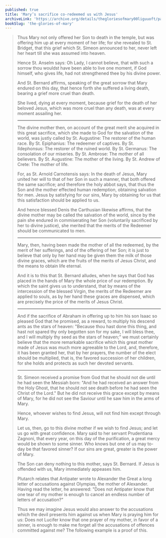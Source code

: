 ```yaml
---
published: true
title: 'Mary’s sacrifice co-redeemed us with Jesus'
archiveLink: 'https://archive.org/details/thegloriesofmary00liguuoft/page/467?view=theater'
bookSlug: 'the-glories-of-mary'
---
```


> Thus Mary not only offered her Son to death in the temple, but was offering him up at every moment of her life; for she revealed to St. Bridget, that this grief which St. Simeon announced to her, never left her heart till she was assumed into heaven.
>
> Hence St. Anselm says: Oh Lady, I cannot believe, that with such a sorrow thou wouldst have been able to live one moment, if God himself, who gives life, had not strengthened thee by his divine power.
>
> And St. Bernard affirms, speaking of the great sorrow that Mary endured on this day, that hence forth she suffered a living death, bearing a grief more cruel than death.
>
> She lived, dying at every moment, because grief for the death of her beloved Jesus, which was more cruel than any death, was at every moment assailing her.
>
> ---
>
> The divine mother then, on account of the great merit she acquired in this great sacrifice, which she made to God for the salvation of the world, was justly called by St. Augustine: The restorer of the human race. By St. Epiphanius: The redeemer of captives. By St. Ildephonsus: The restorer of the ruined world. By St. Germanus: The consolation of our miseries. By St. Ambrose: The mother of all believers. By St. Augustine: The mother of the living. By St. Andrew of Crete: The mother of life.
>
> For, as St. Arnold Carnotensis says: In the death of Jesus, Mary united her will to that of her Son in such a manner, that both offered the same sacrifice; and therefore the holy abbot says, that thus the Son and the mother effected human redemption, obtaining salvation for men. Jesus by satisfying for our sins, Mary by obtaining for us that this satisfaction should be applied to us.
>
> And hence blessed Denis the Carthusian likewise affirms, that the divine mother may be called the salvation of the world, since by the pain she endured in commiserating her Son (voluntarily sacrificed by her to divine justice), she merited that the merits of the Redeemer should be communicated to men.
>
> ---
>
> Mary, then, having been made the mother of all the redeemed, by the merit of her sufferings, and of the offering of her Son; it is just to believe that only by her hand may be given them the milk of those divine graces, which are the fruits of the merits of Jesus Christ, and the means to obtain life eternal.
>
> And it is to this that St. Bernard alludes, when he says that God has placed in the hands of Mary the whole price of our redemption. By which the saint gives us to understand, that by means of the intercession of the blessed Virgin, the merits of the Redeemer are applied to souls, as by her hand these graces are dispensed, which are precisely the price of the merits of Jesus Christ.
>
> ---
>
> And if the sacrifice of Abraham in offering up to him his son Isaac so pleased God that he promised, as a reward, to multiply his descend ants as the stars of heaven: "Because thou hast done this thing, and hast not spared thy only begotten son for my sake, I will bless thee, and I will multiply thy seed as the stars of heaven;" we must certainly believe that the more remarkable sacrifice which this great mother made of Jesus was much more agreeable to the Lord, and, therefore, it has been granted her, that by her prayers, the number of the elect should be multiplied, that is, the favored succession of her children, for she holds and protects as such her devoted servants.
>
> ---
>
> St. Simeon received a promise from God that he should not die until he had seen the Messiah born: "And he had received an answer from the Holy Ghost, that he should not see death before he had seen the Christ of the Lord." But he did not receive this grace except by means of Mary, for he did not see the Saviour until he saw him in the arms of Mary.
>
> Hence, whoever wishes to find Jesus, will not find him except through Mary.
>
> Let us, then, go to this divine mother if we wish to find Jesus; and let us go with great confidence. Mary said to her servant Prudentiana Zagnoni, that every year, on this day of the purification, a great mercy would be shown to some sinner. Who knows but one of us may to-day be that favored sinner? If our sins are great, greater is the power of Mary.
>
> The Son can deny nothing to this mother, says St. Bernard. If Jesus is offended with us, Mary immediately appeases him.
>
> Plutarch relates that Antipater wrote to Alexander the Great a long letter of accusations against Olympias, the mother of Alexander. Having read the letter, he answered: "Does not Antipater know that one tear of my mother is enough to cancel an endless number of letters of accusation?"
>
> Thus we may imagine Jesus would also answer to the accusations which the devil presents him against us when Mary is praying him for us: Does not Lucifer know that one prayer of my mother, in favor of a sinner, is enough to make me forget all the accusations of offences committed against me? The following example is a proof of this.
